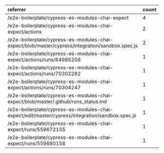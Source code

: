 | referrer                                                                                        | count | uniques |
| :---------------------------------------------------------------------------------------------- | :---- | :------ |
| /e2e-boilerplate/cypress-es-modules-chai-expect                                                 | 4     | 2       |
| /e2e-boilerplate/cypress-es-modules-chai-expect/actions                                         | 2     | 1       |
| /e2e-boilerplate/cypress-es-modules-chai-expect/blob/master/cypress/integration/sandbox.spec.js | 2     | 1       |
| /e2e-boilerplate/cypress-es-modules-chai-expect/actions/runs/64985208                           | 1     | 1       |
| /e2e-boilerplate/cypress-es-modules-chai-expect/actions/runs/70302282                           | 1     | 1       |
| /e2e-boilerplate/cypress-es-modules-chai-expect/actions/runs/70304247                           | 1     | 1       |
| /e2e-boilerplate/cypress-es-modules-chai-expect/blob/master/.github/runs_status.md              | 1     | 1       |
| /e2e-boilerplate/cypress-es-modules-chai-expect/edit/master/cypress/integration/sandbox.spec.js | 1     | 1       |
| /e2e-boilerplate/cypress-es-modules-chai-expect/runs/559672155                                  | 1     | 1       |
| /e2e-boilerplate/cypress-es-modules-chai-expect/runs/559680158                                  | 1     | 1       |